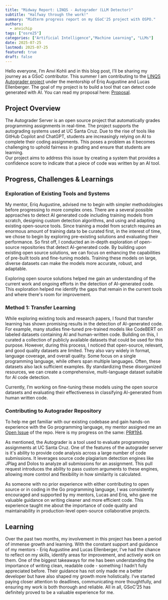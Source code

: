 ```yaml
---
title: "Midway Report: LINQS - Autograder (LLM Detector)"
subtitle: "Halfway through the work!"
summary: "Midterm progress report on my GSoC'25 project with OSPO."
authors:
  - anvichip
tags: ["osre25"]
categories: ["Artificial Intelligence","Machine Learning", "LLMs"]
date: 2025-07-25
lastmod: 2025-07-25
featured: true
draft: false
---
```


Hello everyone, I’m Anvi Kohli and in this blog post, I’ll be sharing my journey as a GSoC contributor. 
This summer I am contributing to the [LINQS Autograder project](https://ucsc-ospo.github.io/project/osre25/ucsc/autograder/) under the mentorship of Eriq Augustine and Lucas Ellenberger. 
The goal of my project is to build a tool that can detect code generated with AI. 
You can read my proposal here: [Proposal](https://summerofcode.withgoogle.com/programs/2025/projects/jxBUpvoM).

## Project Overview

The Autograder Server is an open source project that automatically grades programming assignments in real-time. 
The project supports the autograding systems used at UC Santa Cruz. 
Due to the rise of tools like GitHub Copilot and ChatGPT, students are increasingly relying on AI to complete their coding assignments. 
This poses a problem as it becomes challenging to uphold fairness in grading and ensure that students are learning.  
Our project aims to address this issue by creating a system that provides a confidence score to indicate that a piece of code was written by an AI tool.

## Progress, Challenges & Learnings

### Exploration of Existing Tools and Systems

My mentor, Eriq Augustine, advised me to begin with simpler methodologies before progressing to more complex ones. 
There are a several possible approaches to detect AI generated code including training models from scratch, designing custom detection algorithms, and using and adapting existing open-source tools. 
Since training a model from scratch requires an enormous amount of training data to be curated first, in the interest of time, we chose to begin by exploring pre-existing solutions and evaluating their performance.
So first off, I conducted an in-depth exploration of open-source repositories that detect AI-generated code. 
By building upon existing open source solutions, we can focus on enhancing the capabilities of pre-built tools and fine-tuning models.
Training these models on large, diverse datasets can make the models more accurate, robust, and adaptable.

Exploring open source solutions helped me gain an understanding of the current work and ongoing efforts in the detection of AI-generated code. 
This exploration helped me identify the gaps that remain in the current tools and where there's room for improvement.

### Method 1: Transfer Learning

While exploring existing tools and research papers, I found that transfer learning has shown promising results in the detection of AI-generated code. 
For example, many studies fine-tuned pre-trained models like CodeBERT on labeled datasets containing AI and human-written code.
Building on this, I curated a collection of publicly available datasets that could be used for this purpose.
However, during this process, I noticed that open-source, relevant, and good quality datasets are limited. 
They also vary widely in format, language coverage, and overall quality. 
Some focus on a single programming language, while others span multiple languages. 
Often, these datasets also lack sufficient examples. 
By standardizing these disorganized resources, we can create a comprehensive, multi-language dataset suitable for AI code detection. 

Currently, I’m working on fine-tuning these models using the open source datasets and evaluating their effectiveness in classifying AI-generated from human written code.

### Contributing to Autograder Repository

To help me get familiar with our existing codebase and gain hands-on experience with the Go programming language, my mentor assigned me an [Open Issue](https://github.com/edulinq/autograder-server/issues/141) of the repo. 
Here is my progress on the same: [PR#194](https://github.com/edulinq/autograder-server/pull/194).

As mentioned, the Autograder is a tool used to evaluate programming assignments at UC Santa Cruz.
One of the features of the autograder server is it's ability to provide code analysis across a large number of code submissions.
It leverages source code plagiarism detection engines like JPlag and Dolos to analyze all submissions for an assignment.
This pull request introduces the ability to pass custom arguments to these engines, allowing more control and flexibility in how similarity is calculated.

As someone with no prior experience with either contributing to open source or in coding in the Go programming language, I was consistently encouraged and supported by my mentors, Lucas and Eriq, who gave me valuable guidance on writing cleaner and more efficient code. 
This experience taught me about the importance of code quality and maintainability in production-level open-source collaborative projects.

## Learning

Over the past two months, my involvement in this project has been a period of immense growth and learning. 
With the constant support and guidance of my mentors - Eriq Augustine and Lucas Ellenberger, I’ve had the chance to reflect on my skills, identify areas for improvement, and actively work on them.
One of the biggest takeaways for me has been understanding the importance of writing clean, readable code - something I hadn’t fully appreciated before. 
Their guidance has not only made me a better developer but have also shaped my growth more holistically. 
I’ve started paying closer attention to deadlines, communicating more thoughtfully, and ensuring my work is both thorough and reliable.
All in all, GSoC’25 has definitely proved to be a valuable experience for me.
